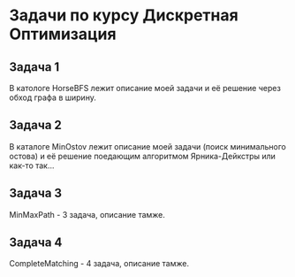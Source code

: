 # Задачи по курсу Дискретная Оптимизация #

## Задача 1 
В катологе HorseBFS лежит описание моей задачи и её решение через обход графа в ширину.

## Задача 2
В каталоге MinOstov лежит описание моей задачи (поиск минимального остова) и её решение поедающим алгоритмом Ярника-Дейкстры или как-то так...

## Задача 3
MinMaxPath - 3 задача, описание тамже.

## Задача 4
CompleteMatching - 4 задача, описание тамже.
